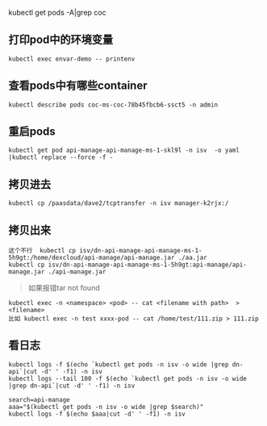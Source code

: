 
kubectl get pods -A|grep coc

## 打印pod中的环境变量
`kubectl exec envar-demo -- printenv`


## 查看pods中有哪些container
`kubectl describe pods coc-ms-coc-78b45fbcb6-ssct5 -n admin`

## 重启pods
`kubectl get pod api-manage-api-manage-ms-1-skl9l -n isv  -o yaml |kubectl replace --force -f -`

## 拷贝进去
`kubectl cp /paasdata/dave2/tcptransfer -n isv manager-k2rjx:/`

## 拷贝出来
```
这个不行  kubectl cp isv/dn-api-manage-api-manage-ms-1-5h9gt:/home/dexcloud/api-manage/api-manage.jar ./aa.jar
kubectl cp isv/dn-api-manage-api-manage-ms-1-5h9gt:api-manage/api-manage.jar ./api-manage.jar
```

> 如果报错tar not found
```
kubectl exec -n <namespace> <pod> -- cat <filename with path>  > <filename>
比如 kubectl exec -n test xxxx-pod -- cat /home/test/111.zip > 111.zip 
```


## 看日志
```
kubectl logs -f $(echo `kubectl get pods -n isv -o wide |grep dn-api`|cut -d' ' -f1) -n isv
kubectl logs --tail 100 -f $(echo `kubectl get pods -n isv -o wide |grep dn-api`|cut -d' ' -f1) -n isv
```

```
search=api-manage
aaa="$(kubectl get pods -n isv -o wide |grep $search)"
kubectl logs -f $(echo $aaa|cut -d' ' -f1) -n isv
```
